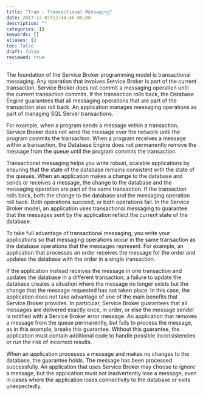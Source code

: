 ```yaml
---
title: "Tram - Transactional Messaging"
date: 2017-12-07T12:44:46-05:00
description: ""
categories: []
keywords: []
aliases: []
toc: false
draft: false
reviewed: true
---
```


The foundation of the Service Broker programming model is transactional messaging. Any operation that 
involves Service Broker is part of the current transaction. Service Broker does not commit a messaging 
operation until the current transaction commits. If the transaction rolls back, the Database Engine 
guarantees that all messaging operations that are part of the transaction also roll back. An application 
manages messaging operations as part of managing SQL Server transactions.

For example, when a program sends a message within a transaction, Service Broker does not send the message 
over the network until the program commits the transaction. When a program receives a message within a 
transaction, the Database Engine does not permanently remove the message from the queue until the program 
commits the transaction.

Transactional messaging helps you write robust, scalable applications by ensuring that the state of the 
database remains consistent with the state of the queues. When an application makes a change to the 
database and sends or receives a message, the change to the database and the messaging operation are 
part of the same transaction. If the transaction rolls back, both the change to the database and the 
messaging operation roll back. Both operations succeed, or both operations fail. In the Service Broker 
model, an application uses transactional messaging to guarantee that the messages sent by the application 
reflect the current state of the database.

To take full advantage of transactional messaging, you write your applications so that messaging operations 
occur in the same transaction as the database operations that the messages represent. For example, an 
application that processes an order receives the message for the order and updates the database with the 
order in a single transaction.

If the application instead receives the message in one transaction and updates the database in a different 
transaction, a failure to update the database creates a situation where the message no longer exists but the 
change that the message requested has not taken place. In this case, the application does not take advantage 
of one of the main benefits that Service Broker provides. In particular, Service Broker guarantees that all 
messages are delivered exactly once, in order, or else the message sender is notified with a Service Broker 
error message. An application that removes a message from the queue permanently, but fails to process the 
message, as in this example, breaks this guarantee. Without this guarantee, the application must contain 
additional code to handle possible inconsistencies or run the risk of incorrect results.

When an application processes a message and makes no changes to the database, the guarantee holds. The message 
has been processed successfully. An application that uses Service Broker may choose to ignore a message, but 
the application must not inadvertently lose a message, even in cases where the application loses connectivity 
to the database or exits unexpectedly.


